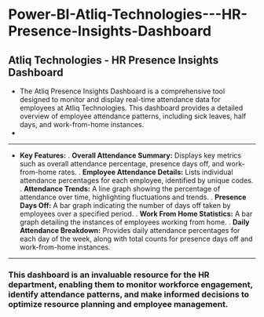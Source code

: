 # **Power-BI-Atliq-Technologies---HR-Presence-Insights-Dashboard**

## **Atliq Technologies - HR Presence Insights Dashboard**

 - The Atliq Presence Insights Dashboard is a comprehensive tool designed to monitor and display real-time attendance data for employees at Atliq Technologies. This dashboard provides a detailed overview of employee attendance patterns, including sick leaves, half days, and work-from-home instances.
 - 
---

- **Key Features:**
. **Overall Attendance Summary:** Displays key metrics such as overall attendance percentage, presence days off, and work-from-home rates.
. **Employee Attendance Details:** Lists individual attendance percentages for each employee, identified by unique codes.
. **Attendance Trends:** A line graph showing the percentage of attendance over time, highlighting fluctuations and trends.
. **Presence Days Off:** A bar graph indicating the number of days off taken by employees over a specified period.
. **Work From Home Statistics:** A bar graph detailing the instances of employees working from home.
. **Daily Attendance Breakdown:** Provides daily attendance percentages for each day of the week, along with total counts for presence days off and work-from-home instances.

---

### This dashboard is an invaluable resource for the HR department, enabling them to monitor workforce engagement, identify attendance patterns, and make informed decisions to optimize resource planning and employee management.
